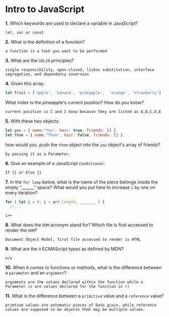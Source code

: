 # Intro to JavaScript

**1.** Which keywords are used to declare a variable in JavaScript?
<!-- enter you answer in the space below -->
```
let, var or const
```
**2.** What is the definition of a function?
<!-- enter you answer in the space below -->
```
a function is a task you want to be performed
```
**3.** What are the `SOLID` principles?
<!-- enter you answer in the space below -->
```
single responsibility, open-closed, liskov substitution, interface segregation, and dependency inversion
```
**4.** Given this array: 
```js
let fruit = ['apple', 'banana', 'pineapple',  'orange', 'strawberry']
``` 
What index is the pineapple's current position? How do you know?
<!-- enter you answer in the space below -->
```
current position is C and I know because they are listed as A,B,C,D,E
```
**5.** With these two objects: 
```js
let you = { name:"You", hair: true, friends: [] }
let them = { name:"Them", hair: false, friends: [] }
```
how would you .push the `them` object into the `you` object's array of friends?
<!-- enter you answer in the space below -->
```
by passing it as a Parameter.
```

**6.** Give an example of a JavaScript `Conditional`:
<!-- enter you answer in the space below -->
```
If {} or Else {}
```
**7.** In the `for loop` below, what is the name of the piece belongs inside the empty "______" space? What would you put here to increase `i` by one on every iteration?
```js
for ( let i = 0; i < arr.length; _______ ) {
  //...
```
<!-- enter you answer in the space below -->
```
i++
```
**8.** What does the `DOM` acronym stand for? Which file is first accessed to render the `DOM`?
<!-- enter you answer in the space below -->
```
Document Object Model, first file accessed to render is HTML
```

**9.** What are the `9` ECMAScript types as defined by MDN?
<!-- enter you answer in the space below -->
```
n/a
```
**10.** When it comes to functions or methods, what is the difference between a `parameter` and an `argument`?
<!-- enter you answer in the space below -->
```
arguments are the values declared within the function while a Parameter is are values declared for the function in ()
```
**11.** What is the difference between a `primitive` value and a `reference` value?
<!-- enter you answer in the space below -->
```
primtive values are automatic pieces of Data givin, while reference values are supposed to be objects that may be multiple values.
```